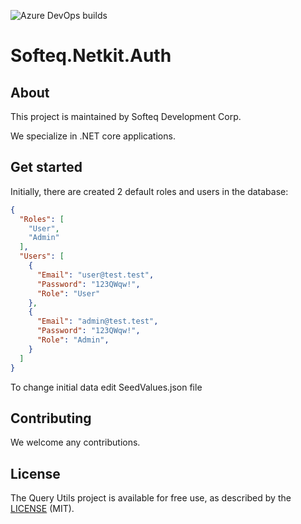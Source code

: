 ![Azure DevOps builds](https://img.shields.io/azure-devops/build/SofteqDevelopment/NetKit/20.svg)

# Softeq.Netkit.Auth


## About

This project is maintained by Softeq Development Corp.

We specialize in .NET core applications.

## Get started

Initially, there are created 2 default roles and users in the database:

```json
{
  "Roles": [
    "User",
    "Admin"
  ],
  "Users": [
    {      
      "Email": "user@test.test",
      "Password": "123QWqw!",
      "Role": "User"      
    },
    {      
      "Email": "admin@test.test",
      "Password": "123QWqw!",
      "Role": "Admin",      
    }
  ]
}
```

To change initial data edit SeedValues.json file

## Contributing

We welcome any contributions.

## License

The Query Utils project is available for free use, as described by the [LICENSE](/LICENSE) (MIT).